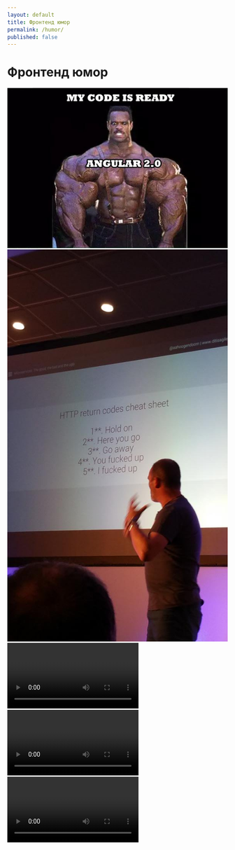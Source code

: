 ```yaml
---
layout: default
title: Фронтенд юмор
permalink: /humor/
published: false
---
```


# Фронтенд юмор

![](/img/humor/angular2.jpg)
![](/img/humor/http-codes.jpg)
![](/img/humor/angular2.mp4)
![](/img/humor/react.mp4)
![](/img/humor/refactoring.mp4)
